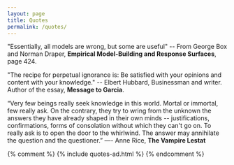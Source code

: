 ```yaml
---
layout: page
title: Quotes
permalink: /quotes/
---
```


"Essentially, all models are wrong, but some are useful"
-- From George Box and Norman Draper, **Empirical Model-Building and Response Surfaces**, page 424.

"The recipe for perpetual ignorance is:
Be satisfied with your opinions and
content with your knowledge."
-- Elbert Hubbard, Businessman and writer. Author of the essay, **Message to Garcia**.

“Very few beings really seek knowledge in this world. Mortal or immortal, few 
really ask. On the contrary, they try to wring from the unknown the answers 
they have already shaped in their own minds -- justifications, confirmations, 
forms of consolation without which they can't go on. To really ask is to open 
the door to the whirlwind. The answer may annihilate the question and the 
questioner.” ―- Anne Rice, **The Vampire Lestat**

{% comment %}
	{% include quotes-ad.html %}
{% endcomment %}
